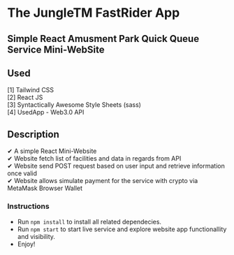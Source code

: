 # The JungleTM FastRider App

## Simple React Amusment Park Quick Queue Service Mini-WebSite

## Used

[1] Tailwind CSS </br>
[2] React JS </br>
[3] Syntactically Awesome Style Sheets (sass) </br>
[4] UsedApp - Web3.0 API

## Description

✔ A simple React Mini-Website </br>
✔ Website fetch list of facilities and data in regards from API </br>
✔ Website send POST request based on user input and retrieve information once valid </br>
✔ Website allows simulate payment for the service with crypto via MetaMask Browser Wallet </br>

### Instructions

- Run `npm install` to install all related dependecies.
- Run `npm start` to start live service and explore website app functionallity and visibility.
- Enjoy!
